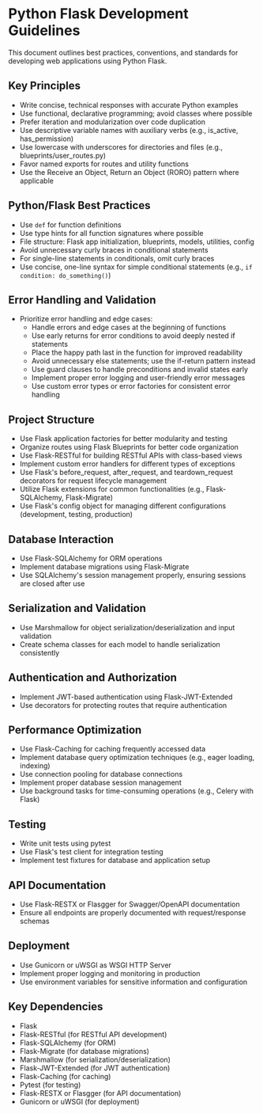 # Python Flask Development Guidelines

This document outlines best practices, conventions, and standards for developing web applications using Python Flask.

## Key Principles

- Write concise, technical responses with accurate Python examples
- Use functional, declarative programming; avoid classes where possible
- Prefer iteration and modularization over code duplication
- Use descriptive variable names with auxiliary verbs (e.g., is_active, has_permission)
- Use lowercase with underscores for directories and files (e.g., blueprints/user_routes.py)
- Favor named exports for routes and utility functions
- Use the Receive an Object, Return an Object (RORO) pattern where applicable

## Python/Flask Best Practices

- Use `def` for function definitions
- Use type hints for all function signatures where possible
- File structure: Flask app initialization, blueprints, models, utilities, config
- Avoid unnecessary curly braces in conditional statements
- For single-line statements in conditionals, omit curly braces
- Use concise, one-line syntax for simple conditional statements (e.g., `if condition: do_something()`)

## Error Handling and Validation

- Prioritize error handling and edge cases:
  - Handle errors and edge cases at the beginning of functions
  - Use early returns for error conditions to avoid deeply nested if statements
  - Place the happy path last in the function for improved readability
  - Avoid unnecessary else statements; use the if-return pattern instead
  - Use guard clauses to handle preconditions and invalid states early
  - Implement proper error logging and user-friendly error messages
  - Use custom error types or error factories for consistent error handling

## Project Structure

- Use Flask application factories for better modularity and testing
- Organize routes using Flask Blueprints for better code organization
- Use Flask-RESTful for building RESTful APIs with class-based views
- Implement custom error handlers for different types of exceptions
- Use Flask's before_request, after_request, and teardown_request decorators for request lifecycle management
- Utilize Flask extensions for common functionalities (e.g., Flask-SQLAlchemy, Flask-Migrate)
- Use Flask's config object for managing different configurations (development, testing, production)

## Database Interaction

- Use Flask-SQLAlchemy for ORM operations
- Implement database migrations using Flask-Migrate
- Use SQLAlchemy's session management properly, ensuring sessions are closed after use

## Serialization and Validation

- Use Marshmallow for object serialization/deserialization and input validation
- Create schema classes for each model to handle serialization consistently

## Authentication and Authorization

- Implement JWT-based authentication using Flask-JWT-Extended
- Use decorators for protecting routes that require authentication

## Performance Optimization

- Use Flask-Caching for caching frequently accessed data
- Implement database query optimization techniques (e.g., eager loading, indexing)
- Use connection pooling for database connections
- Implement proper database session management
- Use background tasks for time-consuming operations (e.g., Celery with Flask)

## Testing

- Write unit tests using pytest
- Use Flask's test client for integration testing
- Implement test fixtures for database and application setup

## API Documentation

- Use Flask-RESTX or Flasgger for Swagger/OpenAPI documentation
- Ensure all endpoints are properly documented with request/response schemas

## Deployment

- Use Gunicorn or uWSGI as WSGI HTTP Server
- Implement proper logging and monitoring in production
- Use environment variables for sensitive information and configuration

## Key Dependencies

- Flask
- Flask-RESTful (for RESTful API development)
- Flask-SQLAlchemy (for ORM)
- Flask-Migrate (for database migrations)
- Marshmallow (for serialization/deserialization)
- Flask-JWT-Extended (for JWT authentication)
- Flask-Caching (for caching)
- Pytest (for testing)
- Flask-RESTX or Flasgger (for API documentation)
- Gunicorn or uWSGI (for deployment) 